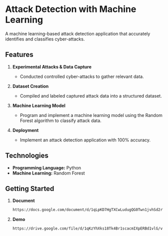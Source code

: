 # Attack Detection with Machine Learning

A machine learning-based attack detection application that accurately identifies and classifies cyber-attacks.

## Features

1. **Experimental Attacks & Data Capture**
   - Conducted controlled cyber-attacks to gather relevant data.

2. **Dataset Creation**
   - Compiled and labeled captured attack data into a structured dataset.

3. **Machine Learning Model**
   - Program and implement a machine learning model using the Random Forest algorithm to classify attack data.

4. **Deployment**
   - Implement an attack detection application with 100% accuracy.

## Technologies

- **Programming Language:** Python
- **Machine Learning:** Random Forest


## Getting Started

1. **Document**
   ```bash
   https://docs.google.com/document/d/1qLpKD7HgTXCwLudugQG0Twn1jvhSd2rW/edit#heading=h.gjdgxs
2. **Demo**
   ```bash
   https://drive.google.com/file/d/1qKzYhXks18Tk4Br1scacmIXpERBd1vlG/view   
   
